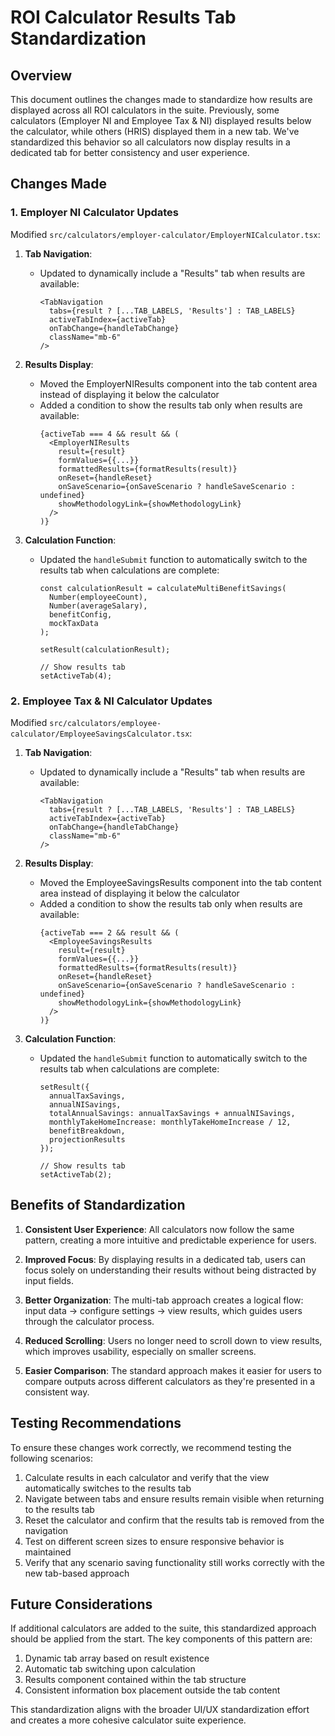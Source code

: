 # ROI Calculator Results Tab Standardization

## Overview

This document outlines the changes made to standardize how results are displayed across all ROI calculators in the suite. Previously, some calculators (Employer NI and Employee Tax & NI) displayed results below the calculator, while others (HRIS) displayed them in a new tab. We've standardized this behavior so all calculators now display results in a dedicated tab for better consistency and user experience.

## Changes Made

### 1. Employer NI Calculator Updates

Modified `src/calculators/employer-calculator/EmployerNICalculator.tsx`:

1. **Tab Navigation**:
   - Updated to dynamically include a "Results" tab when results are available:
     ```tsx
     <TabNavigation
       tabs={result ? [...TAB_LABELS, 'Results'] : TAB_LABELS}
       activeTabIndex={activeTab}
       onTabChange={handleTabChange}
       className="mb-6"
     />
     ```

2. **Results Display**:
   - Moved the EmployerNIResults component into the tab content area instead of displaying it below the calculator
   - Added a condition to show the results tab only when results are available:
     ```tsx
     {activeTab === 4 && result && (
       <EmployerNIResults
         result={result}
         formValues={{...}}
         formattedResults={formatResults(result)}
         onReset={handleReset}
         onSaveScenario={onSaveScenario ? handleSaveScenario : undefined}
         showMethodologyLink={showMethodologyLink}
       />
     )}
     ```

3. **Calculation Function**:
   - Updated the `handleSubmit` function to automatically switch to the results tab when calculations are complete:
     ```tsx
     const calculationResult = calculateMultiBenefitSavings(
       Number(employeeCount),
       Number(averageSalary),
       benefitConfig,
       mockTaxData
     );
     
     setResult(calculationResult);
     
     // Show results tab
     setActiveTab(4);
     ```

### 2. Employee Tax & NI Calculator Updates

Modified `src/calculators/employee-calculator/EmployeeSavingsCalculator.tsx`:

1. **Tab Navigation**:
   - Updated to dynamically include a "Results" tab when results are available:
     ```tsx
     <TabNavigation
       tabs={result ? [...TAB_LABELS, 'Results'] : TAB_LABELS}
       activeTabIndex={activeTab}
       onTabChange={handleTabChange}
       className="mb-6"
     />
     ```

2. **Results Display**:
   - Moved the EmployeeSavingsResults component into the tab content area instead of displaying it below the calculator
   - Added a condition to show the results tab only when results are available:
     ```tsx
     {activeTab === 2 && result && (
       <EmployeeSavingsResults
         result={result}
         formValues={{...}}
         formattedResults={formatResults(result)}
         onReset={handleReset}
         onSaveScenario={onSaveScenario ? handleSaveScenario : undefined}
         showMethodologyLink={showMethodologyLink}
       />
     )}
     ```

3. **Calculation Function**:
   - Updated the `handleSubmit` function to automatically switch to the results tab when calculations are complete:
     ```tsx
     setResult({
       annualTaxSavings,
       annualNISavings,
       totalAnnualSavings: annualTaxSavings + annualNISavings,
       monthlyTakeHomeIncrease: monthlyTakeHomeIncrease / 12,
       benefitBreakdown,
       projectionResults
     });
     
     // Show results tab
     setActiveTab(2);
     ```

## Benefits of Standardization

1. **Consistent User Experience**: All calculators now follow the same pattern, creating a more intuitive and predictable experience for users.

2. **Improved Focus**: By displaying results in a dedicated tab, users can focus solely on understanding their results without being distracted by input fields.

3. **Better Organization**: The multi-tab approach creates a logical flow: input data → configure settings → view results, which guides users through the calculator process.

4. **Reduced Scrolling**: Users no longer need to scroll down to view results, which improves usability, especially on smaller screens.

5. **Easier Comparison**: The standard approach makes it easier for users to compare outputs across different calculators as they're presented in a consistent way.

## Testing Recommendations

To ensure these changes work correctly, we recommend testing the following scenarios:

1. Calculate results in each calculator and verify that the view automatically switches to the results tab
2. Navigate between tabs and ensure results remain visible when returning to the results tab
3. Reset the calculator and confirm that the results tab is removed from the navigation
4. Test on different screen sizes to ensure responsive behavior is maintained
5. Verify that any scenario saving functionality still works correctly with the new tab-based approach

## Future Considerations

If additional calculators are added to the suite, this standardized approach should be applied from the start. The key components of this pattern are:

1. Dynamic tab array based on result existence
2. Automatic tab switching upon calculation
3. Results component contained within the tab structure
4. Consistent information box placement outside the tab content

This standardization aligns with the broader UI/UX standardization effort and creates a more cohesive calculator suite experience.